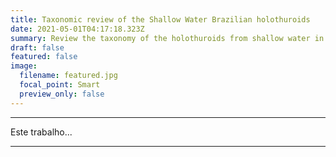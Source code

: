 ```yaml
---
title: Taxonomic review of the Shallow Water Brazilian holothuroids
date: 2021-05-01T04:17:18.323Z
summary: Review the taxonomy of the holothuroids from shallow water in Brazil from morphological studies.
draft: false
featured: false
image:
  filename: featured.jpg
  focal_point: Smart
  preview_only: false
---
```


---
Este trabalho...

---
